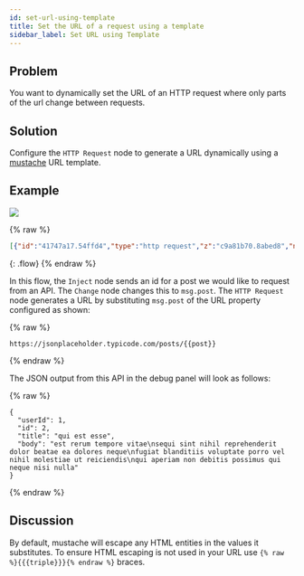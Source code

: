 ```yaml
---
id: set-url-using-template
title: Set the URL of a request using a template
sidebar_label: Set URL using Template
---
```


## Problem

You want to dynamically set the URL of an HTTP request where only parts of the url change between requests.

## Solution

Configure the <code class="node">HTTP Request</code> node to generate a URL dynamically using a [mustache](http://mustache.github.io/mustache.5.html) URL template.

## Example

![](/images/http/set-request-url-template.png)

{% raw %}
~~~json
[{"id":"41747a17.54ffd4","type":"http request","z":"c9a81b70.8abed8","name":"","method":"GET","ret":"txt","url":"https://jsonplaceholder.typicode.com/posts/{{post}}","tls":"","x":550,"y":480,"wires":[["d682318c.36823"]]},{"id":"d682318c.36823","type":"debug","z":"c9a81b70.8abed8","name":"","active":true,"console":"false","complete":"payload","x":710,"y":480,"wires":[]},{"id":"90bfea22.dd2b98","type":"inject","z":"c9a81b70.8abed8","name":"post id","topic":"","payload":"2","payloadType":"str","repeat":"","crontab":"","once":false,"x":250,"y":480,"wires":[["e67a0cc.596d4f"]]},{"id":"e67a0cc.596d4f","type":"change","z":"c9a81b70.8abed8","name":"","rules":[{"t":"set","p":"post","pt":"msg","to":"payload","tot":"msg"}],"action":"","property":"","from":"","to":"","reg":false,"x":390,"y":480,"wires":[["41747a17.54ffd4"]]}]
~~~
{: .flow}
{% endraw %}

In this flow, the <code class="node">Inject</code> node sends an id for a post we would like to request from an API.  The <code class="node">Change</code> node changes this to `msg.post`.  The <code class="node">HTTP Request</code> node generates a URL by substituting `msg.post` of the URL property configured as shown:

{% raw %}
~~~text
https://jsonplaceholder.typicode.com/posts/{{post}}
~~~
{% endraw %}

The JSON output from this API in the debug panel will look as follows:

{% raw %}
~~~text
{
  "userId": 1,
  "id": 2,
  "title": "qui est esse",
  "body": "est rerum tempore vitae\nsequi sint nihil reprehenderit dolor beatae ea dolores neque\nfugiat blanditiis voluptate porro vel nihil molestiae ut reiciendis\nqui aperiam non debitis possimus qui neque nisi nulla"
}
~~~
{% endraw %}

## Discussion

By default, mustache will escape any HTML entities in the values it substitutes. To ensure HTML escaping is not used in your URL use `{% raw %}{{{triple}}}{% endraw %}` braces.
